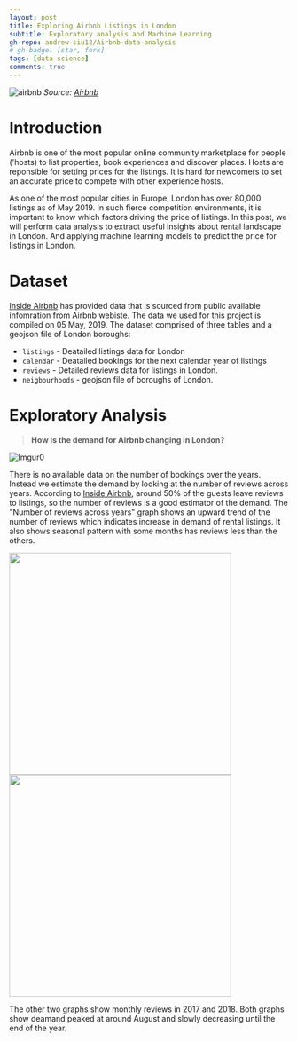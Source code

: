 ```yaml
---
layout: post
title: Exploring Airbnb Listings in London
subtitle: Exploratory analysis and Machine Learning
gh-repo: andrew-siu12/Airbnb-data-analysis
# gh-badge: [star, fork]
tags: [data science]
comments: true
---
```


![airbnb](https://a0.muscache.com/im/pictures/91c33d06-c95b-46e5-819d-f05671225bc6.jpg?aki_policy=xx_large)
*Source: [Airbnb](https://www.airbnb.co.uk/rooms/17569968?location=London%2C%20United%20Kingdom&_set_bev_on_new_domain=1559511782_3PA3AEi93KyZ9PKJ&source_impression_id=p3_1560609696_TLDyoWw94YlR44Ry)*

# Introduction

Airbnb is one of the most popular online community marketplace for people ('hosts) to list properties, book experiences and discover places. Hosts are reponsible for setting prices for the listings. It is hard for newcomers to set an accurate price to compete with other experience hosts. 

As one of the most popular cities in Europe, London has over 80,000 listings as of May 2019. In such fierce competition environments, it is important to know which factors driving the price of listings. In this post, we will perform data analysis to extract useful insights about rental landscape in London. And applying machine learning models to predict the price for listings in London. 


# Dataset

[Inside Airbnb](http://insideairbnb.com/get-the-data.html) has provided data that is sourced from public available infomration from Airbnb webiste. The data we used for this project is compiled on 05 May, 2019. The dataset comprised of three tables and a geojson file of London boroughs:
* `listings` - Deatailed listings data for London
* `calendar` - Deatailed bookings for the next calendar year of listings
* `reviews` - Detailed reviews data for listings in London.
* `neigbourhoods` - geojson file of boroughs of London.

# Exploratory Analysis

> **How is the demand for Airbnb changing in London?**

![Imgur0](https://i.imgur.com/yyEVCyu.png)

There is no available data on the number of bookings over the years. Instead we estimate the demand by looking at the number of reviews across years. According to [Inside Airbnb](http://insideairbnb.com/about.html), around 50% of the guests leave reviews to listings, so the number of reviews is a good estimator of the demand.  The "Number of reviews across years" graph shows an upward trend of the number of reviews which indicates increase in demand of rental listings. It also shows seasonal pattern with some months has reviews less than the others.

<p float="left">
  <img src="https://i.imgur.com/4PXvH0A.png" width="400" />
  <img src="https://i.imgur.com/sTNu3kI.png" width="400" /> 
</p>
The other two graphs show monthly reviews in 2017 and 2018. Both graphs show deamand peaked at around August and slowly decreasing until the end of the year.  
